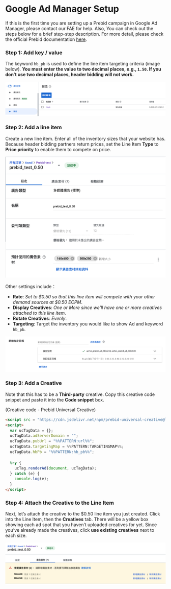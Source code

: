 # Google Ad Manager Setup

If this is the first time you are setting up a Prebid campaign in Google Ad Manager, please contact our FAE for help. Also, You can check out the steps below for a brief step-step description. For more detail, please check the official Prebid documentation [here](https://docs.prebid.org/adops/step-by-step.html).

### Step 1: Add key / value

The keyword `hb_pb` is used to define the line item targeting criteria (image below). **You must enter the value to two decimal places, e.g., `1.50`. If you don’t use two decimal places, header bidding will not work.**

![](<../../.gitbook/assets/PlUCtSEg (1).png>)

### Step 2: Add a line item

Create a new line item. Enter all of the inventory sizes that your website has. Because header bidding partners return prices, set the Line Item **Type** to **Price priority** to enable them to compete on price.

![](<../../.gitbook/assets/5JN1DWtw (1).png>)

Other settings include：

* **Rate**: _Set to $0.50 so that this line item will compete with your other demand sources at $0.50 ECPM_.
* **Display Creatives**: _One or More since we’ll have one or more creatives attached to this line item_.
* **Rotate Creatives**: _Evenly_.
* **Targeting**: Target the inventory you would like to show Ad and keyword `hb_pb`.

![](<../../.gitbook/assets/fZvcsr7u (1) (1).png>)

### Step 3: Add a Creative

Note that this has to be a **Third-party** creative. Copy this creative code snippet and paste it into the **Code snippet** box.

(Creative code - Prebid Universal Creative)

```html
<script src = "https://cdn.jsdelivr.net/npm/prebid-universal-creative@latest/dist/creative.js"></script>
<script>
  var ucTagData = {};
  ucTagData.adServerDomain = "";
  ucTagData.pubUrl = "%%PATTERN:url%%";
  ucTagData.targetingMap = %%PATTERN:TARGETINGMAP%%;
  ucTagData.hbPb = "%%PATTERN:hb_pb%%";

  try {
    ucTag.renderAd(document, ucTagData);
  } catch (e) {
    console.log(e);
  }
</script>
```

### Step 4: Attach the Creative to the Line Item

Next, let’s attach the creative to the $0.50 line item you just created. Click into the Line Item, then the **Creatives** tab. There will be a yellow box showing each ad spot that you haven’t uploaded creatives for yet. Since you’ve already made the creatives, click **use existing creatives** next to each size.

![](<../../.gitbook/assets/zIbE8BSj (1).png>)
